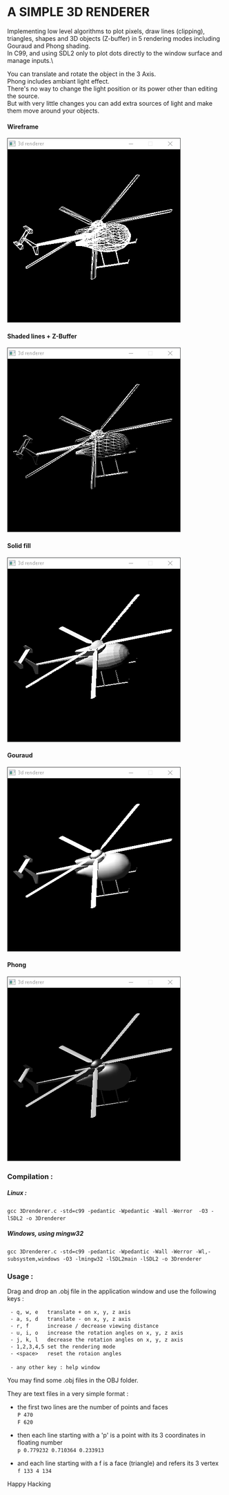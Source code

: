# A SIMPLE 3D RENDERER


Implementing low level algorithms to plot pixels, draw lines (clipping), triangles, shapes and 3D objects (Z-buffer) in 5 rendering modes including Gouraud and Phong shading.\
In C99, and using SDL2 only to plot dots directly to the window surface and manage inputs.\

You can translate and rotate the object in the 3 Axis.\
Phong includes ambiant light effect.\
There's no way to change the light position or its power other than editing the source.\
But with very little changes you can add extra sources of light and make them move around your objects.



#### Wireframe
![wire](1-wire.png)


#### Shaded lines + Z-Buffer
![line](2-line.png)

#### Solid fill
![solid](3-solid.png)

#### Gouraud
![Gouraud](4-Gouraud.png)

#### Phong
![Phong](5-Phong.png)


### Compilation :

##### Linux :

```gcc 3Drenderer.c -std=c99 -pedantic -Wpedantic -Wall -Werror  -O3 -lSDL2 -o 3Drenderer```


##### Windows, using mingw32

```gcc 3Drenderer.c -std=c99 -pedantic -Wpedantic -Wall -Werror -Wl,-subsystem,windows -O3 -lmingw32 -lSDL2main -lSDL2 -o 3Drenderer```


### Usage :

Drag and drop an .obj file in the application window and use the following keys :


```
 - q, w, e   translate + on x, y, z axis
 - a, s, d   translate - on x, y, z axis
 - r, f      increase / decrease viewing distance
 - u, i, o   increase the rotation angles on x, y, z axis
 - j, k, l   decrease the rotation angles on x, y, z axis
 - 1,2,3,4,5 set the rendering mode
 - <space>   reset the rotaion angles

 - any other key : help window
```


You may find some .obj files in the OBJ folder.

They are text files in a very simple format :
- the first two lines are the number of points and faces\
```P 470```\
```F 620```

- then each line starting with a 'p' is a point with its 3 coordinates in floating number\
```p 0.779232 0.710364 0.233913```

- and each line starting with a f is a face (triangle) and refers its 3 vertex\
```f 133 4 134```


Happy Hacking
